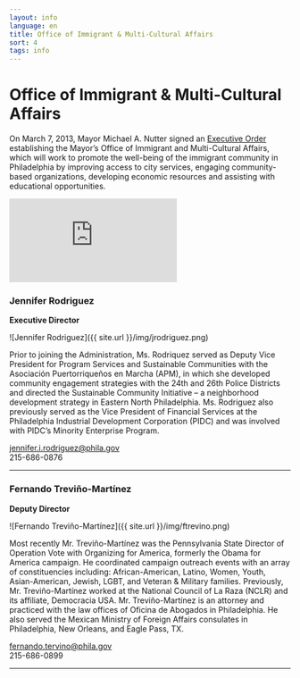 ```yaml
---
layout: info
language: en
title: Office of Immigrant & Multi-Cultural Affairs
sort: 4
tags: info
---
```

Office of Immigrant & Multi-Cultural Affairs
============================================
On March 7, 2013, Mayor Michael A. Nutter signed an [Executive Order](http://www.phila.gov/executive_orders/pdfs/executive%20orders/10.%20Mayor%20Nutter/2013/313.pdf) establishing the Mayor’s Office of Immigrant and Multi-Cultural Affairs, 
which will work to promote the well-being of the immigrant community in Philadelphia by improving access to city services, engaging community-based organizations, 
developing economic resources and assisting with educational opportunities.

<iframe class="video" src="http://www.youtube.com/embed/LnxMaiZBU5o" frameborder="0" allowfullscreen="allowfullscreen"> </iframe>

### Jennifer Rodriguez
**Executive Director**

![Jennifer Rodriguez]({{ site.url }}/img/jrodriguez.png)

Prior to joining the Administration, Ms. Rodriquez served as Deputy Vice President for Program Services and Sustainable Communities with the Asociación Puertorriqueños en Marcha (APM), 
in which she developed community engagement strategies with the 24th and 26th Police Districts and directed the Sustainable Community Initiative – 
a neighborhood development strategy in Eastern North Philadelphia.  Ms. Rodriguez also previously served as the Vice President of Financial Services at the Philadelphia Industrial 
Development Corporation (PIDC) and was involved with PIDC’s Minority Enterprise Program.

[jennifer.i.rodriguez@phila.gov](mailto:jennifer.i.rodriguez@phila.gov)  
215-686-0876

--------------------------

### Fernando Treviño-Martínez
**Deputy Director**

![Fernando Treviño-Martínez]({{ site.url }}/img/ftrevino.png)

Most recently Mr. Treviño-Martínez was the Pennsylvania State Director of Operation Vote with Organizing for America, formerly the Obama for America campaign. 
He coordinated campaign outreach events with an array of constituencies including: African-American, Latino, Women, Youth, Asian-American, Jewish, LGBT, and Veteran & Military families. 
Previously, Mr. Treviño-Martínez worked at the National Council of La Raza (NCLR) and its affiliate, Democracia USA.  Mr. Treviño-Martínez is an attorney and practiced with the law offices of 
Oficina de Abogados in Philadelphia.  He also served the Mexican Ministry of Foreign Affairs consulates in Philadelphia, New Orleans, and Eagle Pass, TX.

[fernando.tervino@phila.gov](mailto:fernando.tervino@phila.gov)  
215-686-0899

--------------------------- 